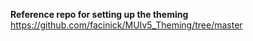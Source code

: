 __Reference repo for setting up the theming__ 
https://github.com/facinick/MUIv5_Theming/tree/master
